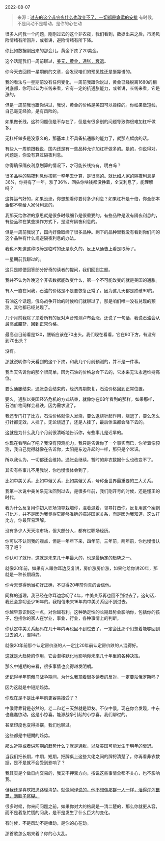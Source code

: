 2022-08-07

> 来源：[过去的这个非农夜什么也改变不了，一切都是命运的安排](http://mp.weixin.qq.com/s?__biz=MzU0MjYwNDU2Mw==&mid=2247507270&idx=1&sn=86991ce6960bfc422f261d4dcd9b21de&chksm=fb1ab13acc6d382c426c60ee6a8b2410fc6ace0fe9b2bf9da678778b6ba095a9e3aa27036bf9&scene=27#wechat_redirect)
> 有时候，不是风动不是幡动，是你的心在动

很多人问我一个问题，刚刚过去的这个非农夜，我们看到，数据出来之后，市场风险情绪有所回升，或者讲，避险情绪有所下降。  

  

你比如数据刚出来的那会儿，黄金下跌了20美金。  

  

这个话题我们一周前聊过，[美元，黄金，通胀，衰退](http://mp.weixin.qq.com/s?__biz=MzU3NDc5Nzc0NQ==&mid=2247519459&idx=2&sn=57e87aecfb0360628c1a03d49b1a9f56&chksm=fd2e2e3dca59a72bf5e78846a2473e18837e4de37c7ac4c9b0fcb1a69ed4f608bd0961da38ae&scene=21#wechat_redirect)。  

  

你今天去回顾一星期前的文章，会发现咱们的预见性还是挺靠谱的。

  

我的看法与一星期前没有任何变化，一周前我跟你说过，黄金已经脱离1680的相对底部，你可以认为长线来看，它有一定的抗通胀能力，或者讲，长线来看，它是涨的。  

  

但是一周前我也跟你讲过，我说，黄金的价格是美国可以操控的。你如果做短线，自己毫无经验，是有风险的。

  

如果做长线，这种问题倒是不存在了，但是有很多别的问题导致你很难加杠杆做多。

  

无杠杆做多是没意义的，那基本上不具备抗通胀的能力了，就那点幅度的话。

  

有些人一周前跟我说，国内还是有一些品种允许加杠杆做多的。是的，你说得对。问题是，你没有算过隔夜利息。

  

你得确保隔夜利息划算的情况下，才可能长线持有，明白吗？  

  

很多品种的隔夜利息你按照一整年去计算，是很高的。就比如人家的隔夜利息是36%，你持有了一年，涨了36%，回头你啥钱都没挣着，全交利息了，能理解吗？  

  

这算运气好的，如果没涨，你想想看你要付多少利息？如果杠杆是十倍，你全部本金都不够给人家付利息的。

  

我那天给你讲的意思就是很多时候细节是很重要的。有些品种是没有隔夜利息的，有些品种在某些操作方式下，是没有隔夜利息的。  

  

但是一周前我说了，国内好像取缔了很多品种。剩下的品种里我没有看到你们问的这个品种有什么规避隔夜利息的办法。

  

我也不知道这种取缔是临时的还是永久的，反正从通告上看是取缔了。

  

一星期前我聊过的。  

  

这只是顺便回答部分好奇的读者的提问，我们回到主题。  

  

我并不认为昨晚这个非农数据能改变什么，第一个不可能改变的就是美国的通胀。  

  

有人一直在问我，石油的价格是不是要恢复正常了。因为这几天都是跌破90的。  

  

石油这个话题，俄乌战争开始的时候咱们就聊过了，那是咱们唯一没有兑现的预测，其他都已经兑现了。

  

几个月前我除了顶着所有的反对声音预测卢布会涨，还说了一句话，我说石油会从最高点腰斩，回到正常价格。

  

最高点目前看是130，腰斩应该在70出头。我们现在看看，它在90下方，有没有到70出头？

  

没有。

  

那就说明你今天看到的这个下跌，和我几个月前预测的，并不是一件事。

  

我当天告诉你的那个很简单，因为石油的价格总会下去的，它本来无法永远维持高位。  

  

要么通胀结束，通胀总会结束的，经济周期恢复，石油价格回到正常位置。  

  

要么，通胀以美国经济危机的方式结束，就像你在08年看到的那样，如果那样，石油价格同样会暴跌，因为需求没了。

  

我还专门打了比方，石油价格就像人发烧，要么退烧针起作用，烧退了，要么怎么打针都无效，人挂了。无论烧退了，还是人挂了，最后体温都会降下去的。  

  

这就是为什么我几个月前很清晰地告诉你，有些事儿是迟早的。

  

你现在看明白了吧？我没有预测能力，我只是告诉你了一个事实而已，你听着像预测，我自己觉得就像在告诉你，太阳是东边升起的一样，那只是个常识。

  

所以我认为，一切都还会维持。通胀会继续，暂时的非农数据什么也改变不了。  

  

其实有些事儿不用我说，你也慢慢体会到了。  

  

比如中美关系，比如中俄关系，比如美俄关系，号称全世界最重要的三大关系。  

  

我第一次说中美关系无法回到过去，是很多年前，我们刚开号的时候，还是懂王的时代。

  

我为什么反复用你初入职场领导栽培你，混着混着，领导打击你。反复用这个案例打比方，并不是因为我觉得它能够准确的描述国家关系，而是因为我知道，这么打比方，你最容易理解。  

  

没有多少人天天泡市场，但大部分人，都有过职场经历。  

  

你可以不认同我的观点，但是一年年下来，四年前，三年前，两年前，你也慢慢认可了吧？  

  

你认可了就行，这就是未来几十年最大的，也是最确定的趋势之一。  

  

就像20年前，如果有人跟你耳边反复讲，房价涨房价涨，如果他给你讲20年，那就是一种长期趋势。  

  

你今天觉得他当初好正确，不见得20年前你真的会信他。

  

同样的道理，我已经在你耳边念叨了4年，中美关系再也回不到过去了。这句话，我还会念叨至少16年的。我相信未来16年内中美关系回不到过去。  

  

你越早意识到这一点，对你越有利。这种确定性的长期趋势会影响你，包括你的孩子，包括你的家人在学业，事业，行业，各种事情上的判断。  

  

你认定中美关系起码在几十年内再也回不到过去了，一定会比那个幻想着能够回到过去的人，混得好。  

  

就像20年前那个认定房价涨的人一定比20年前认定房价跌的人混得好。

  

这就是大趋势的作用，它会潜移默化地影响你未来几十年里的各种决策。  

  

那么中短期的来看，很多事情也变得越发明朗。  

  

还记得半年前俄乌战争期间，为什么我顶着很多读者的反对，一定要站俄罗斯吗？  

  

因为这就是中短期趋势。  

  

你现在是不是比半年前更容易接受了？

  

中俄背靠背是必然的，老二和老三天然就是盟友。不仅中俄，现在你会发现，中东也蠢蠢欲动，这是小惊喜。能源战争引起的小惊喜。我们聊过的。  

  

甚至印度也变得摇摆，我们也聊过。

  

这些都是中短期的趋势。

  

那么近期或者讲短期的趋势什么？就是通胀，以及美国可能发生于明年的衰退。

  

当我们把长期，中期，短期，把牌桌上这些大佬之间的牌捋清楚了。你再看非农数据，是不是就不会受到影响了？  

  

我其实是个做日内交易的，我又不押宝方向，按说这些事情全都不关心，也不影响我。  

  

但我还是喜欢把思路理清楚。[就像阿译说的，他不想像那群一人一样，活得浑浑噩噩，满脑子浆糊。](http://mp.weixin.qq.com/s?__biz=MzU3NDc5Nzc0NQ==&mid=2247519539&idx=1&sn=da0e3d15504b5585a19cfc2c0ae6060b&chksm=fd2e2fedca59a6fbac513f1f6233abba0b4e1cd9f48adbe6265161175278a02e50bbe6bd59cd&scene=21#wechat_redirect)  

  

很多时候，你来问问题之前，如果你对大的格局是一清二楚的，那么你就更从容，而不是着急忙慌的问我，是不是发生了什么巨大的变化。

  

有时候，不是风动不是幡动，是你的心在动。

  

那首歌怎么唱来着？你的心太乱。


